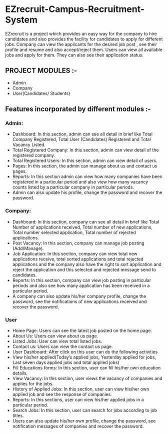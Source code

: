 # EZrecruit-Campus-Recruitment-System

EZrecruit is a project which provides an easy way for the company to hire candidates and also provides the facility for candidates to apply for different jobs. Company can view the applicants for the desired job post , see their profile and resume and also accept/reject them. Users can view all available jobs and apply for them. They can also see their application status. 

## PROJECT MODULES :-
-	Admin
-	Company
-	User(Candidates/ Students) 

## Features incorporated by different modules :-

### Admin:
-	Dashboard: In this section, admin can see all detail in brief like Total Company Registered, Total User (Candidates) Registered and Total Vacancy Listed.
-	Total Registered Company: In this section, admin can view detail of the registered company.
-	Total Registered Users: In this section, admin can view detail of users.
-	Pages: In this section, the admin can manage about us and contact us pages.
-	Reports: In this section admin can view how many companies have been registered in a particular period and also view how many vacancy counts listed by a particular company in particular periods.
-	Admin can also update his profile, change the password and recover the password.

### Company:
-	Dashboard: In this section, company can see all detail in brief like Total Number of applications received, Total number of new applications, Total number selected application, Total number of rejected applications.
-	Post Vacancy: In this section, company can manage job posting (Add/Manage).
-	Job Application: In this section, company can view total new applications receive, total sorted applications and total rejected applications and the company also have the right to sort application and reject the application and this selected and rejected message send to candidates.
-	Reports: In this section, company can view job posting in particular periods and also see how many application has been received in a particular period.
-	A company can also update his/her company profile, change the password, see the notifications of new applications received and recover the password.

### User
-	Home Page: Users can see the latest job posted on the home page.
-	About Us: Users can view about us page.
-	Listed Jobs: User can view total listed jobs.
-	Contact us: Users can view the contact us page.
-	User Dashboard: After click on this user can do the following activities
-	View his/her  applied(Today’s applied jobs, Yesterday applied for jobs, Last seven days applied jobs and total applied jobs)
-	Fill Educations forms: In this section, user can fill his/her own education details.
-	View Vacancy: In this section, user views the vacancy of companies and applies for the jobs.
-	History of Applied Jobs: In this section, user can view his/her own applied job and see the response of companies.
-	Reports: In this sections, user can view his/her applied jobs in a particular period.
-	Search Jobs: In this section, user can search for jobs according to job titles.
-	Users can also update his/her own profile, change the password, see notification messages of companies and recover the password.
